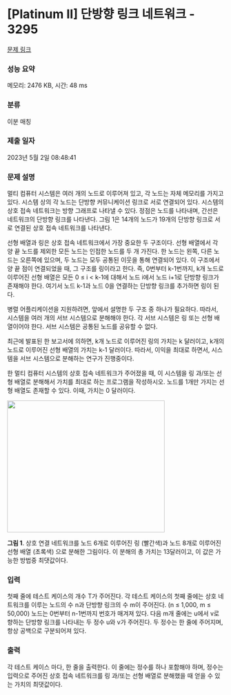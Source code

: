 # [Platinum II] 단방향 링크 네트워크 - 3295 

[문제 링크](https://www.acmicpc.net/problem/3295) 

### 성능 요약

메모리: 2476 KB, 시간: 48 ms

### 분류

이분 매칭

### 제출 일자

2023년 5월 2일 08:48:41

### 문제 설명

<p>멀티 컴퓨터 시스템은 여러 개의 노드로 이루어져 있고, 각 노드는 자체 메모리를 가지고 있다. 시스템 상의 각 노드는 단방향 커뮤니케이션 링크로 서로 연결되어 있다. 시스템의 상호 접속 네트워크는 방향 그래프로 나타낼 수 있다. 정점은 노드를 나타내며, 간선은 네트워크의 단방향 링크를 나타낸다. 그림 1은 14개의 노드가 19개의 단방향 링크로 서로 연결된 상호 접속 네트워크를 나타낸다.</p>

<p>선형 배열과 링은 상호 접속 네트워크에서 가장 중요한 두 구조이다. 선형 배열에서 각 양 끝 노드를 제외한 모든 노드는 인접한 노드를 두 개 가진다. 한 노드는 왼쪽, 다른 노드는 오른쪽에 있으며, 두 노드는 모두 공통된 이웃을 통해 연결되어 있다. 이 구조에서 양 끝 점이 연결되었을 때, 그 구조를 링이라고 한다. 즉, 0번부터 k-1번까지, k개 노드로 이루어진 선형 배열은 모든 0 ≤ i < k-1에 대해서 노드 i에서 노드 i+1로 단방향 링크가 존재해야 한다. 여기서 노드 k-1과 노드 0을 연결하는 단방향 링크를 추가하면 링이 된다.</p>

<p>병렬 어플리케이션을 지원하려면, 앞에서 설명한 두 구조 중 하나가 필요하다. 따라서, 시스템을 여러 개의 서브 시스템으로 분해해야 한다. 각 서브 시스템은 링 또는 선형 배열이어야 한다. 서브 시스템은 공통된 노드를 공유할 수 없다.</p>

<p>최근에 발표된 한 보고서에 의하면, k개 노드로 이루어진 링의 가치는 k 달러이고, k개의 노드로 이루어진 선형 배열의 가치는 k-1 달러이다. 따라서, 이익을 최대로 하면서, 시스템을 서브 시스템으로 분해하는 연구가 진행중이다. </p>

<p>한 멀티 컴퓨터 시스템의 상호 접속 네트워크가 주어졌을 때, 이 시스템을 링 과/또는 선형 배열로 분해해서 가치를 최대로 하는 프로그램을 작성하시오. 노드를 1개만 가지는 선형 배열도 존재할 수 있다. 이때, 가치는 0 달러이다.</p>

<p><img alt="" src="" style="height:305px; width:365px"></p>

<p><strong>그림 1</strong>. 상호 연결 네트워크를 노드 6개로 이루어진 링 (빨간색)과 노드 8개로 이루어진 선형 배열 (초록색) 으로 분해한 그림이다. 이 분해의 총 가치는 13달러이고, 이 값은 가능한 방법중 최댓값이다.</p>

### 입력 

 <p>첫째 줄에 테스트 케이스의 개수 T가 주어진다. 각 테스트 케이스의 첫째 줄에는 상호 네트워크를 이루는 노드의 수 n과 단방향 링크의 수 m이 주어진다. (n ≤ 1,000, m ≤ 50,000) 노드는 0번부터 n-1번까지 번호가 매겨져 있다. 다음 m개 줄에는 u에서 v로 향하는 단방향 링크를 나타내는 두 정수 u와 v가 주어진다. 두 정수는 한 줄에 주어지며, 항상 공백으로 구분되어져 있다.</p>

### 출력 

 <p>각 테스트 케이스 마다, 한 줄을 출력한다. 이 줄에는 정수를 하나 포함해야 하며, 정수는 입력으로 주어진 상호 접속 네트워크를 링 과/또는 선형 배열로 분해했을 때 얻을 수 있는 가치의 최댓값이다.</p>

